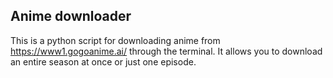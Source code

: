 ## Anime downloader

This is a python script for downloading anime from https://www1.gogoanime.ai/ through the terminal. It allows you to download an entire season at once or just one episode.
